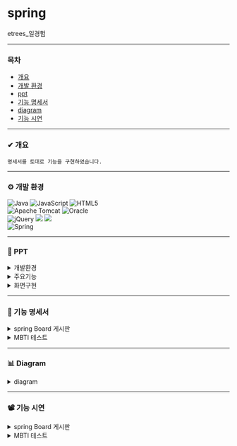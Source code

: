# spring
 etrees_일경험

***

### 목차
* [개요](#-개요)
* [개발 환경](#-개발-환경)
* [ppt](#-ppt)
* [기능 명세서](#-기능-명세서)
* [diagram](#-diagram)
* [기능 시연](#-기능-시연)

***

### ✔ 개요
```
명세서를 토대로 기능을 구현하였습니다.
```

***

### ⚙ 개발 환경
![Java](https://img.shields.io/badge/java-%23ED8B00.svg?style=for-the-badge&logo=openjdk&logoColor=white)
![JavaScript](https://img.shields.io/badge/javascript-%23323330.svg?style=for-the-badge&logo=javascript&logoColor=%23F7DF1E)
![HTML5](https://img.shields.io/badge/html5-%23E34F26.svg?style=for-the-badge&logo=html5&logoColor=white)
<br>
![Apache Tomcat](https://img.shields.io/badge/apache%20tomcat-%23F8DC75.svg?style=for-the-badge&logo=apache-tomcat&logoColor=black)
![Oracle](https://img.shields.io/badge/Oracle-F80000?style=for-the-badge&logo=oracle&logoColor=white)
<br>
![jQuery](https://img.shields.io/badge/jquery-%230769AD.svg?style=for-the-badge&logo=jquery&logoColor=white)
<img src="https://img.shields.io/badge/JSP-E34F26?style=flat-square&logo=JSP&logoColor=white">
<img src="https://img.shields.io/badge/Mybatis-000000?style=flat&logo=Fluentd&logoColor=white"/>
<br>
![Spring](https://img.shields.io/badge/spring-%236DB33F.svg?style=for-the-badge&logo=spring&logoColor=white)


***

### 📂 PPT
<details>
  <summary>
   개발환경
  </summary>

</details>

<details>
  <summary>
   주요기능
  </summary>

</details>

<details>
  <summary>
   화면구현
  </summary>

</details>

***

### 📑 기능 명세서
<details>
  <summary>
    spring Board 게시판
  </summary>

![교육용 화면_2](https://github.com/yjeongyjeong/workExperience_spring/assets/147116001/f47465b1-1f59-4577-aa1c-239a2209347d)
![교육용 화면_3](https://github.com/yjeongyjeong/workExperience_spring/assets/147116001/97de0f93-7f9b-4e37-a307-5c6c6f37539a)
![교육용 화면_4](https://github.com/yjeongyjeong/workExperience_spring/assets/147116001/a23b7774-bda3-4d4d-8d66-8d8e7afd88b2)
![교육용 화면_5](https://github.com/yjeongyjeong/workExperience_spring/assets/147116001/29c1b3d4-2063-4a6b-88ad-f1ebf6dfc328)
![교육용 화면_6](https://github.com/yjeongyjeong/workExperience_spring/assets/147116001/f4b6815a-b37c-401f-9642-152633cf0a28)
![교육용 화면_7](https://github.com/yjeongyjeong/workExperience_spring/assets/147116001/3201ff04-9d27-4d3b-b125-02d8c92b9367)
![교육용 화면_8](https://github.com/yjeongyjeong/workExperience_spring/assets/147116001/cb9acbbc-d7c2-4422-8c85-e1057c5822a0)

</details>


<details>
  <summary>
    MBTI 테스트
  </summary>

![MBTI 만들기_2](https://github.com/yjeongyjeong/workExperience_spring/assets/147116001/3dbc077b-cc53-4cb6-b080-fe111a1020c1)
![MBTI 만들기_3](https://github.com/yjeongyjeong/workExperience_spring/assets/147116001/b6a259a4-827e-4683-a2d4-379677f9303b)
![MBTI 만들기_4](https://github.com/yjeongyjeong/workExperience_spring/assets/147116001/ad309cac-543f-46ab-a32b-007997372aeb)
![MBTI 만들기_5](https://github.com/yjeongyjeong/workExperience_spring/assets/147116001/74d624f0-9d66-4e1c-8a87-4ceb8e295e8f)
</details>

***

### 📊 Diagram
<details>
  <summary>
    diagram
  </summary>
</details>

***

### 📽 기능 시연

<details>
  <summary>
spring Board 게시판
  </summary>

</details>

<details>
  <summary>
MBTI 테스트
  </summary>

</details>
